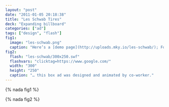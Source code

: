 ```yaml
---
layout: "post"
date: "2011-01-05 20:18:38"
title: "Les Schwab Tires"
deck: "Expanding billboard"
categories: ["ad"]
tags: ["design", "flash"]
fig1:
  image: "les-schwab.png"
  caption: "Here’s a [demo page](http://uploads.mky.io/les-schwab/); For the sake of consistancy, I based the design and animation of this billboard on below box ad …"
fig2:
  flash: "les-schwab/300x250.swf"
  flashvars: "clicktag=https://www.google.com/"
  width: "300"
  height: "250"
  caption: "… this box ad was designed and animated by co-worker."
---
```


{% nada fig1 %}

{% nada fig2 %}
